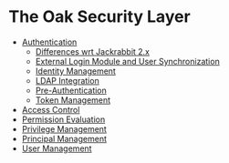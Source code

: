 <!--
   Licensed to the Apache Software Foundation (ASF) under one or more
   contributor license agreements.  See the NOTICE file distributed with
   this work for additional information regarding copyright ownership.
   The ASF licenses this file to You under the Apache License, Version 2.0
   (the "License"); you may not use this file except in compliance with
   the License.  You may obtain a copy of the License at

       http://www.apache.org/licenses/LICENSE-2.0

   Unless required by applicable law or agreed to in writing, software
   distributed under the License is distributed on an "AS IS" BASIS,
   WITHOUT WARRANTIES OR CONDITIONS OF ANY KIND, either express or implied.
   See the License for the specific language governing permissions and
   limitations under the License.
  -->

The Oak Security Layer
======================

* [Authentication](authentication.html)
     * [Differences wrt Jackrabbit 2.x](authentication/differences.html)
     * [External Login Module and User Synchronization](authentication/externalloginmodule.html)
     * [Identity Management](authentication/identitymanagement.html)
     * [LDAP Integration](authentication/ldap.html)
     * [Pre-Authentication](authentication/preauthentication.html)
     * [Token Management](authentication/tokenmanagement.html)
* [Access Control](accesscontrol.html)
* [Permission Evaluation](permission.html)
* [Privilege Management](privilege.html)
* [Principal Management](principal.html)
* [User Management](user.html)
